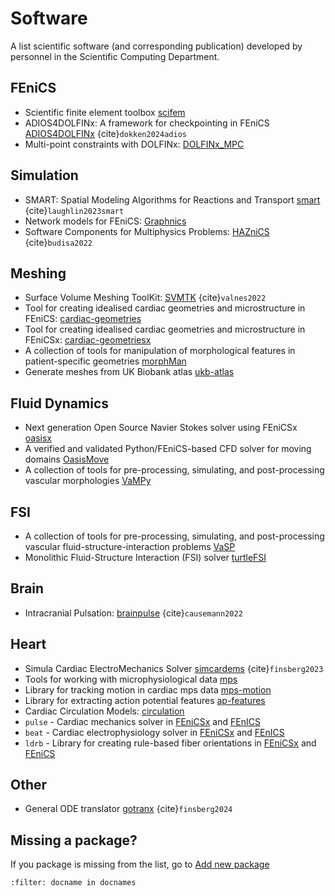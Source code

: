 # Software

A list scientific software (and corresponding publication) developed by personnel in the Scientific Computing Department.


## FEniCS
- Scientific finite element toolbox [scifem](https://github.com/scientificcomputing/scifem)
- ADIOS4DOLFINx: A framework for checkpointing in FEniCS [ADIOS4DOLFINx](https://github.com/jorgensd/adios4dolfinx/) {cite}`dokken2024adios`
- Multi-point constraints with DOLFINx: [DOLFINx_MPC](https://github.com/jorgensd/dolfinx_mpc)

## Simulation
- SMART: Spatial Modeling Algorithms for Reactions and Transport [smart](https://github.com/RangamaniLabUCSD/smart) {cite}`laughlin2023smart`
- Network models for FEniCS: [Graphnics](https://github.com/IngeborgGjerde/graphnics)
- Software Components for Multiphysics Problems: [HAZniCS](https://github.com/HAZmathTeam/hazmath) {cite}`budisa2022`

## Meshing
- Surface Volume Meshing ToolKit: [SVMTK](https://github.com/SVMTK/SVMTK) {cite}`valnes2022`
- Tool for creating idealised cardiac geometries and microstructure in FEniCS: [cardiac-geometries](https://github.com/ComputationalPhysiology/cardiac-geometries)
- Tool for creating idealised cardiac geometries and microstructure in FEniCSx: [cardiac-geometriesx](https://github.com/ComputationalPhysiology/cardiac-geometriesx)
- A collection of tools for manipulation of morphological features in patient-specific geometries [morphMan](https://github.com/KVSlab/morphMan)
- Generate meshes from UK Biobank atlas [ukb-atlas](https://github.com/ComputationalPhysiology/ukb-atlas)

## Fluid Dynamics
- Next generation Open Source Navier Stokes solver using FEniCSx [oasisx](https://github.com/ComputationalPhysiology/oasisx)
- A verified and validated Python/FEniCS-based CFD solver for moving domains [OasisMove](https://github.com/KVSlab/OasisMove)
- A collection of tools for pre-processing, simulating, and post-processing vascular morphologies [VaMPy](https://github.com/KVSlab/VaMPy)

## FSI
- A collection of tools for pre-processing, simulating, and post-processing vascular fluid-structure-interaction problems [VaSP](https://github.com/KVSlab/VaSP)
- Monolithic Fluid-Structure Interaction (FSI) solver [turtleFSI](https://github.com/KVSlab/turtleFSI)


## Brain
- Intracranial Pulsation: [brainpulse](https://github.com/MariusCausemann/intracranialPulsation) {cite}`causemann2022`

## Heart
- Simula Cardiac ElectroMechanics Solver [simcardems](https://github.com/ComputationalPhysiology/simcardems) {cite}`finsberg2023`
- Tools for working with microphysiological data [mps](https://github.com/ComputationalPhysiology/mps)
- Library for tracking motion in cardiac mps data [mps-motion](https://github.com/ComputationalPhysiology/mps_motion)
- Library for extracting action potential features [ap-features](https://github.com/ComputationalPhysiology/ap_features)
- Cardiac Circulation Models: [circulation](https://github.com/ComputationalPhysiology/circulation)
- `pulse` - Cardiac mechanics solver in [FEniCSx](https://github.com/finsberg/fenicsx-pulse) and [FEnICS](https://github.com/finsberg/pulse)
- `beat` - Cardiac electrophysiology solver in [FEniCSx](https://github.com/finsberg/fenicsx-beat) and [FEnICS](https://github.com/finsberg/fenics-beat)
- `ldrb` - Library for creating rule-based fiber orientations in [FEniCSx](https://github.com/finsberg/fenicsx-ldrb) and [FEniCS](https://github.com/finsberg/ldrb)

## Other
- General ODE translator [gotranx](https://github.com/finsberg/gotranx) {cite}`finsberg2024`


## Missing a package?

If you package is missing from the list, go to [Add new package](https://github.com/scientificcomputing/scientificcomputing.github.io/issues/new?assignees=&labels=new-package&template=package.yml&title=%5BAdd+package%5D%3A+)


```{bibliography}
:filter: docname in docnames
```
